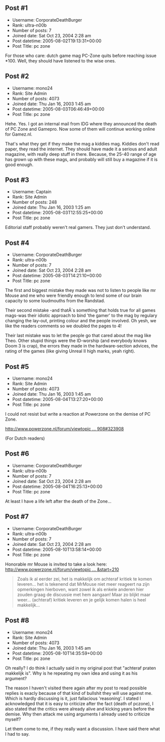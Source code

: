 ## Post #1
- Username: CorporateDeathBurger
- Rank: ultra-n00b
- Number of posts: 7
- Joined date: Sat Oct 23, 2004 2:28 am
- Post datetime: 2005-08-02T19:13:31+00:00
- Post Title: pc zone

For those who care: dutch game mag PC-Zone quits before reaching issue *100. Well, they should have listened to the wise ones.
## Post #2
- Username: mono24
- Rank: Site Admin
- Number of posts: 4073
- Joined date: Thu Jan 16, 2003 1:45 am
- Post datetime: 2005-08-03T06:46:49+00:00
- Post Title: pc zone

Hehe. Yes. I got an internal mail from IDG where they announced the death of PC Zone and Gamepro. Now some of them will continue working online for Gamez.nl. 

That's what they get if they make the mag a kiddies mag. Kiddies don't read paper, they read the internet. They should have made it a serious and adult magazine, with really deep stuff in there. Because, the 25-40 range of age has grown up with these mags, and probably will still buy a magazine if it is good enough.
## Post #3
- Username: Captain
- Rank: Site Admin
- Number of posts: 248
- Joined date: Thu Jan 16, 2003 1:25 am
- Post datetime: 2005-08-03T12:55:25+00:00
- Post Title: pc zone

Editorial staff probably weren't real gamers. They just don't understand.
## Post #4
- Username: CorporateDeathBurger
- Rank: ultra-n00b
- Number of posts: 7
- Joined date: Sat Oct 23, 2004 2:28 am
- Post datetime: 2005-08-03T14:21:10+00:00
- Post Title: pc zone

The first and biggest mistake they made was not to listen to people like mr Mouse and me who were friendly enough to lend some of our brain capacity to some loudmouths from the Randstad. 

Their second mistake -and thatÂ´s something that holds true for all games mags-was their idiotic approach to bind 'the gamer' to the mag by regulary changing the lay-out, printing colour and the people involved. Oh yesh, we like the readers comments so we doubled the pages to 4!

Their last mistake was to let the people go that cared about the mag like Theo. Other stupid things were the ID-worship (and everybody knows Doom 3 is crap), the errors they made in the hardware-section advices,  the rating of the games (like giving Unreal II high marks, yeah right).
## Post #5
- Username: mono24
- Rank: Site Admin
- Number of posts: 4073
- Joined date: Thu Jan 16, 2003 1:45 am
- Post datetime: 2005-08-04T13:27:20+00:00
- Post Title: pc zone

I could not resist but write a reaction at Powerzone on the demise of PC Zone. 

[http://www.powerzone.nl/forum/viewtopic ... 908#323908](http://www.powerzone.nl/forum/viewtopic.php?p=323908#323908)

(For Dutch readers)
## Post #6
- Username: CorporateDeathBurger
- Rank: ultra-n00b
- Number of posts: 7
- Joined date: Sat Oct 23, 2004 2:28 am
- Post datetime: 2005-08-04T16:25:13+00:00
- Post Title: pc zone

At least I have a life left after the death of the Zone...
## Post #7
- Username: CorporateDeathBurger
- Rank: ultra-n00b
- Number of posts: 7
- Joined date: Sat Oct 23, 2004 2:28 am
- Post datetime: 2005-08-10T13:58:14+00:00
- Post Title: pc zone

Honorable mr Mouse is invited to take a look here:
[http://www.powerzone.nl/forum/viewtopic ... &start=210](http://www.powerzone.nl/forum/viewtopic.php?t=8333&postdays=0&postorder=asc&start=210)



> Zoals ik al eerder zei, het is makkelijk om achteraf kritiek te komen leveren... het is tekenend dat MrMouse niet meer reageert na zijn opmerkingen hierboven, want zowel ik als enkele anderen hier zouden graag de discussie met hem aangaan! Maar zo blijkt maar weer... (achteraf) kritiek leveren en je gelijk komen halen is heel makkelijk...
## Post #8
- Username: mono24
- Rank: Site Admin
- Number of posts: 4073
- Joined date: Thu Jan 16, 2003 1:45 am
- Post datetime: 2005-08-10T14:35:59+00:00
- Post Title: pc zone

Oh really? I do think I actually said in my original post that "achteraf praten makkelijk is". Why is he repeating my own idea and using it as his argument? 

The reason I haven't visited there again after my post to read possible replies is exacly because of that kind of bullshit they will use against me. Which is hardly discussing is it, just fallacious 'reasoning'. I stated I acknowledged that it is easy to criticize after the fact (death of pczone), I also stated that the critics were already alive and kicking years before the demise. Why then attack me using arguments I already used to criticize myself?   

Let them come to me, if they really want a discussion. I have said there what I had to say.
